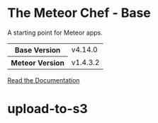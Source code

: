 # The Meteor Chef - Base
A starting point for Meteor apps.

<table>
  <tbody>
    <tr>
      <th>Base Version</th>
      <td>v4.14.0</td>
    </tr>
    <tr>
      <th>Meteor Version</th>
      <td>v1.4.3.2</td>
    </tr>
  </tbody>
</table>

[Read the Documentation](http://themeteorchef.com/base)
# upload-to-s3
